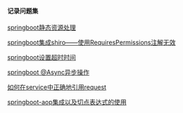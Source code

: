 #### 记录问题集
<p><a href="https://blog.csdn.net/isea533/article/details/50412212">springboot静态资源处理</p>
<p><a href="https://www.cnblogs.com/bbthome/p/8688849.html">springboot集成shiro——使用RequiresPermissions注解无效</a></p>
<p><a href="https://blog.csdn.net/qudapeng351/article/details/90669316">springboot设置超时时间</p>
<p><a href="http://blog.didispace.com/springbootasync/">springboot @Async异步操作</p>
<p><a target="_blank" href="https://www.cnblogs.com/shuilangyizu/p/8621669.html">如何在service中正确地引用request</a></p>
<p><a target="_blank" href="https://blog.csdn.net/lmb55/article/details/82470388">springboot-aop集成以及切点表达式的使用</a></p>